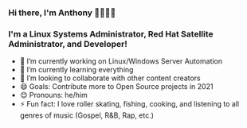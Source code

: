### Hi there, I'm Anthony 👋🏾👲🏿

### I'm a Linux Systems Administrator, Red Hat Satellite Administrator, and Developer!
- 🔭 I’m currently working on Linux/Windows Server Automation
- 🌱 I’m currently learning everything
- 👯 I’m looking to collaborate with other content creators
- 😄 Goals: Contribute more to Open Source projects in 2021
- 😊 Pronouns: he/him
- ⚡ Fun fact: I love roller skating, fishing, cooking, and listening to all genres of music (Gospel, R&B, Rap, etc.)

<!-- - 🤔 I’m looking for help with ...
- 💬 Ask me about ...
- 📫 How to reach me: ... -->

<!-- ### Connect with me:

[<img align="left" alt="LinkedIn" width="26px" src="https://img.icons8.com/color/48/000000/linkedin.png"/>][linkedin]
[<img align="left" alt="YouTube" width="26px" src="https://img.icons8.com/color/48/000000/youtube.png"/>][youtube] -->

<br />

<!-- ### Languages and Tools:

[<img align="left" alt="Visual Studio" width="26px" src="https://img.icons8.com/color/48/000000/visual-studio-2019.png" />][webdevplaylist]
[<img align="left" alt="Visual Studio Code" width="26px" src="https://img.icons8.com/fluent/48/000000/visual-studio-code-2019.png" />][vscodeplaylist]
[<img align="left" alt="CSS" width="26px" src="https://img.icons8.com/color/48/000000/css3.png" />][cssplaylist] -->

<br />
<br />

[website]: https://
[twitter]: https://
[youtube]: https://www.youtube.com/
[instagram]: https://
[linkedin]: https://www.linkedin.com/in/anthony-beden-144b7524
[webdevplaylist]: https://www.youtube.com/playlist?list=PLjgVBqx1_9Vrf7BaoIoExeKqZ_YWnSHNY
[jsplaylist]: https://www.youtube.com/playlist?list=PLjgVBqx1_9VoLnSG5-M3fkbHAb8WO4Bsa
[cssplaylist]: https://www.youtube.com/playlist?list=PLjgVBqx1_9VotsFN50eY5Cnp00iphTzT_
[vscodeplaylist]: https://www.youtube.com/playlist?list=PLjgVBqx1_9VoU7TpkfFF2rY_HLJ6itr2-
[nodeplaylist]: https://www.youtube.com/playlist?list=PLjgVBqx1_9Vo90RVgXb3m5_JkthM-2Pk8
[automationplaylist]: https://www.youtube.com/playlist?list=PLjgVBqx1_9VqJfR9ip7zxfQC4wL441uH0
[reactplaylist]: https://

<!--
**AnthonyB955/AnthonyB955** is a ✨ _special_ ✨ repository because its `README.md` (this file) appears on your GitHub profile.

Here are some ideas to get you started:

- 🔭 I’m currently working on ...
- 🌱 I’m currently learning ...
- 👯 I’m looking to collaborate on ...
- 🤔 I’m looking for help with ...
- 💬 Ask me about ...
- 📫 How to reach me: ...
- 😄 Pronouns: ...
- ⚡ Fun fact: ...
- 👋
-->

